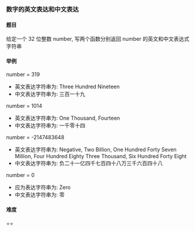 ### 数字的英文表达和中文表达

#### 题目
给定一个 32 位整数 number, 写两个函数分别返回 number 的英文和中文表达式字符串

#### 举例
number = 319  
- 英文表达字符串为: Three Hundred Nineteen
- 中文表达字符串为: 三百一十九

number = 1014
- 英文表达字符串为: One Thousand, Fourteen
- 中文表达字符串为: 一千零十四

number = -2147483648
- 英文表达字符串为: Negative, Two Billion, One Hundred Forty Seven Million, Four Hundred Eighty Three Thousand, Six Hundred Forty Eight
- 中文表达字符串为: 负二十一亿四千七百四十八万三千六百四十八

number = 0
- 应为表达字符串为: Zero
- 中文表达字符串为: 零

#### 难度
:star::star:
